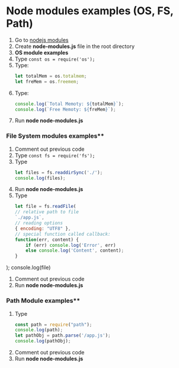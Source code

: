 # Node modules examples (OS, FS, Path)
1. Go to [nodejs modules](https://nodejs.org/api/modules.html)
1. Create **node-modules.js** file in the root directory
1. **OS module examples**
1. Type ```const os = require('os');```
1. Type: 
    ```js
    let totalMem = os.totalmem; 
    let freMem = os.freemem;
1. Type: 
    ```js
    console.log(`Total Memoty: ${totalMem}`);
    console.log(`Free Memoty: ${freMem}`);
1. Run **node node-modules.js**


### File System modules examples**
1. Comment out previous code
1. Type ```const fs = require('fs');```
1. Type 
    ```js
    let files = fs.readdirSync('./');
    console.log(files);
1. Run **node node-modules.js**
1. Type 
    ```js
    let file = fs.readFile(
    // relative path to file
    `./app.js`,
    // reading options
    { encoding: "UTF8" },
    // special function called callback:
    function(err, content) {
        if (err) console.log('Error', err)
        else console.log('Content', content);
    }
  );
  console.log(file)

1. Comment out previous code
1. Run **node node-modules.js**


### Path Module examples**
1. Type 
    ```js
    const path = require("path");
    console.log(path);
    let pathObj = path.parse('/app.js');
    console.log(pathObj);
    ```
1. Comment out previous code
1. Run **node node-modules.js**



